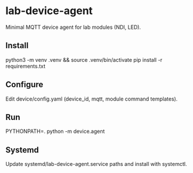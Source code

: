 # lab-device-agent

Minimal MQTT device agent for lab modules (NDI, LED).

## Install
python3 -m venv .venv && source .venv/bin/activate
pip install -r requirements.txt

## Configure
Edit device/config.yaml (device_id, mqtt, module command templates).

## Run
PYTHONPATH=. python -m device.agent

## Systemd
Update systemd/lab-device-agent.service paths and install with systemctl.

